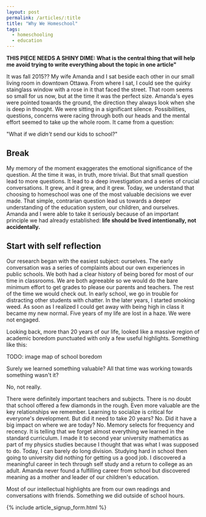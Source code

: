 ```yaml
---
layout: post
permalink: /articles/:title
title: "Why We Homeschool"
tags:
  - homeschooling
  - education
---
```


**THIS PIECE NEEDS A SHINY DIME: What is the central thing that will help me avoid trying to write everything about the topic in one article"**

It was fall 2015?? My wife Amanda and I sat beside each other in our small living room in downtown Ottawa. From where I sat, I could see the quirky stainglass window with a rose in it that faced the street. That room seems so small for us now, but at the time it was the perfect size. Amanda's eyes were pointed towards the ground, the direction they always look when she is deep in thought. We were sitting in a significant silence. Possibilities, questions, concerns were racing through both our heads and the mental effort seemed to take up the whole room. It came from a question:

"What if we _didn't_ send our kids to school?"

## Break

My memory of the moment exaggerates the emotional significance of the question. At the time it was, in truth, more trivial. But that small question lead to more questions. It lead to a deep investigation and a series of crucial conversations. It grew, and it grew, and it grew. Today, we understand that choosing to homeschool was one of the most valuable decisions we ever made. That simple, contrarian question lead us towards a deeper understanding of the education system, our children, and ourselves. Amanda and I were able to take it seriously because of an important principle we had already established: **life should be lived intentionally, not accidentally.**

## Start with self reflection

Our research began with the easiest subject: ourselves. The early conversation was a series of complaints about our own experiences in public schools. We both had a clear history of being bored for most of our time in classrooms. We are both agreeable so we would do the bare minimum effort to get grades to please our parents and teachers. The rest of the time we would check out. In early school, we go in trouble for distracting other students with chatter. In the later years, I started smoking weed. As soon as I realized I could get away with being high in class it became my new normal. Five years of my life are lost in a haze. We were not engaged.

Looking back, more than 20 years of our life, looked like a massive region of academic boredom punctuated with only a few useful highlights. Something like this:

TODO: image map of school boredom

Surely we learned something valuable? All that time was working towards something wasn't it?

No, not really.

There were definitely important teachers and subjects. There is no doubt that school offered a few diamonds in the rough. Even more valuable are the key relationships we remember. Learning to socialize is critical for everyone's development. But did it need to take 20 years? No. Did it have a big impact on where we are today? No. Memory selects for frequency and recency. It is telling that we forget almost everything we learned in the standard curriculum. I made it to second year university mathematics as part of my physics studies because I thought that was what I was supposed to do. Today, I can barely do long division. Studying hard in school then going to university did nothing for getting us a good job. I discovered a meaningful career in tech through self study and a return to college as an adult. Amanda never found a fulfilling career from school but discovered meaning as a mother and leader of our children's education.

Most of our intellectual highlights are from our own readings and conversations with friends. Something we did outside of school hours.

{% include article_signup_form.html %}
